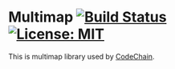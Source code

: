 # Multimap [![Build Status](https://travis-ci.org/CodeChain-io/rust-multimap.svg?branch=master)](https://travis-ci.org/CodeChain-io/rust-multimap) [![License: MIT](https://img.shields.io/badge/License-MIT-yellow.svg)](https://opensource.org/licenses/MIT)

This is multimap library used by [CodeChain](https://github.com/CodeChain-io/codechain).
